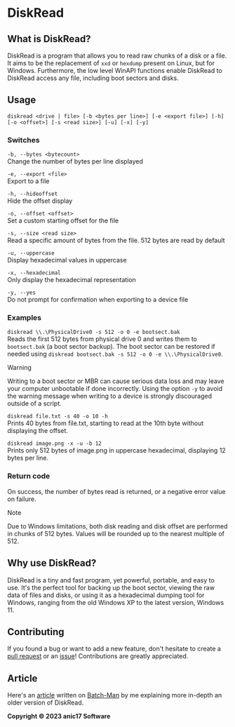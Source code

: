 # DiskRead

## What is DiskRead?

DiskRead is a program that allows you to read raw chunks of a disk or a file. It aims to be the replacement of `xxd` or `hexdump` present on Linux, but for Windows. Furthermore, the low level WinAPI functions enable DiskRead to DiskRead access any file, including boot sectors and disks.

## Usage
 `diskread <drive | file> [-b <bytes per line>] [-e <export file>] [-h] [-o <offset>] [-s <read size>] [-u] [-x] [-y]`

### Switches
 `-b, --bytes <bytecount>`  
 Change the number of bytes per line displayed  
 
 `-e, --export <file>`  
 Export to a file  
 
 `-h, --hideoffset`  
 Hide the offset display  
 
 `-o, --offset <offset>`  
 Set a custom starting offset for the file  
 
 `-s, --size <read size>`  
 Read a specific amount of bytes from the file. 512 bytes are read by default  

 `-u, --uppercase`  
 Display hexadecimal values in uppercase  

 `-x, --hexadecimal`  
 Only display the hexadecimal representation  
 
 `-y, --yes`  
 Do not prompt for confirmation when exporting to a device file

### Examples
 `diskread \\.\PhysicalDrive0 -s 512 -o 0 -e bootsect.bak`  
 Reads the first 512 bytes from physical drive 0 and writes them to `bootsect.bak` (a boot sector backup).
 The boot sector can be restored if needed using `diskread bootsect.bak -s 512 -o 0 -e \\.\PhysicalDrive0`.

 > [!WARNING]
 > Writing to a boot sector or MBR can cause serious data loss and may leave your computer unbootable if done incorrectly.
 > Using the option `-y` to avoid the warning message when writing to a device is strongly discouraged outside of a script. 

 `diskread file.txt -s 40 -o 10 -h`  
 Prints 40 bytes from file.txt, starting to read at the 10th byte without displaying the offset.

`diskread image.png -x -u -b 12`  
Prints only 512 bytes of image.png in uppercase hexadecimal, displaying 12 bytes per line.

### Return code
 On success, the number of bytes read is returned, or a negative error value on failure.

> [!NOTE]
> Due to Windows limitations, both disk reading and disk offset are performed in chunks of 512 bytes. Values will be rounded up to the nearest multiple of 512.

## Why use DiskRead?

DiskRead is a tiny and fast program, yet powerful, portable, and easy to use. It's the perfect tool for backing up the boot sector, viewing the raw data of files and disks, or using it as a hexadecimal dumping tool for Windows, ranging from the old Windows XP to the latest version, Windows 11.

## Contributing

If you found a bug or want to add a new feature, don't hesitate to create a [pull request](https://github.com/anic17/DiskRead/pulls) or an [issue](https://github.com/anic17/DiskRead/issues)! Contributions are greatly appreciated.

## Article

Here's an <a href="https://batch-man.com/diskread-read-raw-chunks-of-a-disk-or-a-file/">article</a> written on <a href="https://batch-man.com">Batch-Man</a> by me explaining more in-depth an older version of DiskRead.

**Copyright &copy; 2023 anic17 Software**

<img src="https://hits.seeyoufarm.com/api/count/incr/badge.svg?url=https%3A%2F%2Fgithub.com%2Fanic17%2FDiskRead&count_bg=%23FFFFFF&title_bg=%23FFFFFF&icon=&icon_color=%23FFFFFF&title=hits&edge_flat=false" height=0 width=0>
